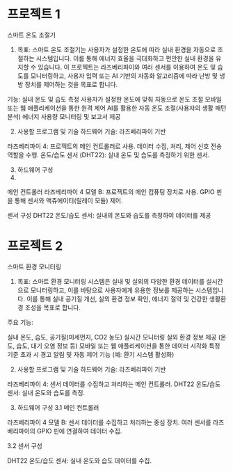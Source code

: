 # 프로젝트 1

스마트 온도 조절기

1. 목표:
스마트 온도 조절기는 사용자가 설정한 온도에 따라 실내 환경을 자동으로 조절하는 시스템입니다. 이를 통해 에너지 효율을 극대화하고 편안한 실내 환경을 유지할 수 있습니다. 이 프로젝트는 라즈베리파이와 여러 센서를 이용하여 온도 및 습도를 모니터링하고, 사용자 입력 또는 AI 기반의 자동화 알고리즘에 따라 난방 및 냉방 장치를 제어하는 것을 목표로 합니다.

기능:
실내 온도 및 습도 측정
사용자가 설정한 온도에 맞춰 자동으로 온도 조절
모바일 또는 웹 애플리케이션을 통한 원격 제어
AI를 활용한 자동 온도 조절(사용자의 생활 패턴 분석)
에너지 사용량 모니터링 및 보고서 제공

2. 사용할 프로그램 및 기술
하드웨어 기술: 라즈베리파이 기반

라즈베리파이 4: 프로젝트의 메인 컨트롤러로 사용. 데이터 수집, 처리, 제어 신호 전송 역할을 수행.
온도/습도 센서 (DHT22): 실내 온도 및 습도를 측정하기 위한 센서.

3. 하드웨어 구성
4. 
메인 컨트롤러
라즈베리파이 4 모델 B: 프로젝트의 메인 컴퓨팅 장치로 사용. GPIO 핀을 통해 센서와 액츄에이터(릴레이 모듈) 제어.

센서 구성
DHT22 온도/습도 센서: 실내의 온도와 습도를 측정하여 데이터를 제공

# 프로젝트 2

스마트 환경 모니터링

1. 목표:
스마트 환경 모니터링 시스템은 실내 및 실외의 다양한 환경 데이터를 실시간으로 모니터링하고, 이를 바탕으로 사용자에게 유용한 정보를 제공하는 시스템입니다. 이를 통해 실내 공기질 개선, 실외 환경 정보 확인, 에너지 절약 및 건강한 생활환경 조성을 목표로 합니다.

주요 기능:

실내 온도, 습도, 공기질(미세먼지, CO2 농도) 실시간 모니터링
실외 환경 정보 제공 (온도, 습도, 대기 오염 정보 등)
모바일 또는 웹 애플리케이션을 통한 데이터 시각화
특정 기준 초과 시 경고 알림 및 자동 제어 기능 (예: 환기 시스템 활성화)

2. 사용할 프로그램 및 기술
하드웨어 기술: 라즈베리파이 기반

라즈베리파이 4: 센서 데이터를 수집하고 처리하는 메인 컨트롤러.
DHT22 온도/습도 센서: 실내 온도와 습도를 측정.

3. 하드웨어 구성
3.1 메인 컨트롤러

라즈베리파이 4 모델 B: 센서 데이터를 수집하고 처리하는 중심 장치.
여러 센서를 라즈베리파이의 GPIO 핀에 연결하여 데이터 수집.

3.2 센서 구성

DHT22 온도/습도 센서: 실내 온도와 습도 데이터를 수집.

